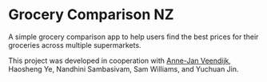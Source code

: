 # Grocery Comparison NZ

A simple grocery comparison app to help users find the best prices for their groceries across multiple supermarkets.

This project was developed in cooperation with [Anne-Jan Veendijk](https://github.com/InvisOn/Grocery-Comparison-NZ), Haosheng Ye,  Nandhini Sambasivam, Sam Williams, and Yuchuan Jin.

